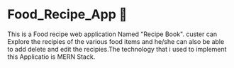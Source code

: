 # Food_Recipe_App 🍲


This is a Food recipe web application Named "Recipe Book". custer can Explore the recipies of the various food items and he/she can also be able to add delete and edit the recipies.The technology that i used to implement this Applicatio is MERN Stack.


